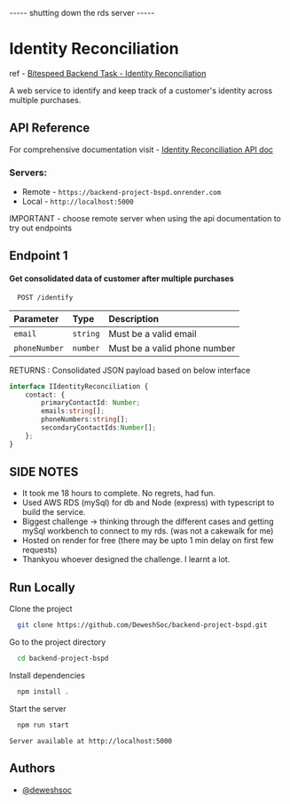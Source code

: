 ----- shutting down the rds server -----


# Identity Reconciliation
ref - [Bitespeed Backend Task - Identity Reconciliation](https://drive.google.com/file/d/1m57CORq21t0T4EObYu2NqSWBVIP4uwxO/view)

A web service to identify and keep track of a customer's identity across multiple purchases. 

## API Reference

For comprehensive documentation visit - 
<a href="https://backend-project-bspd.onrender.com/api-docs/" target="_blank">Identity Reconciliation API doc</a>

### Servers: 
- Remote - ``https://backend-project-bspd.onrender.com``
- Local -  ``http://localhost:5000``

IMPORTANT - choose remote server when using the api documentation to try out endpoints


## Endpoint 1
#### Get consolidated data of customer after multiple purchases

```http
  POST /identify
```

| Parameter | Type     | Description                       |
| :-------- | :------- | :-------------------------------- |
| `email`      | `string` | Must be a valid email |
| `phoneNumber`      | `number` | Must be a valid phone number |

RETURNS :  Consolidated JSON payload based on below interface

```typescript
interface IIdentityReconciliation {
    contact: {
        primaryContactId: Number;
        emails:string[];
        phoneNumbers:string[];
        secondaryContactIds:Number[];
    };
}
```


## SIDE NOTES
- It took me 18 hours to complete. No regrets, had fun.
- Used AWS RDS (mySql) for db and Node (express) with typescript to build the service.
- Biggest challenge -> thinking through the different cases and getting  mySql workbench to connect to my rds. (was not a cakewalk for me)
- Hosted on render for free (there may be upto 1 min delay on first few requests)
- Thankyou whoever designed the challenge. I learnt a lot.


## Run Locally

Clone the project

```bash
  git clone https://github.com/DeweshSoc/backend-project-bspd.git
```

Go to the project directory

```bash
  cd backend-project-bspd
```

Install dependencies

```bash
  npm install .
```

Start the server

```bash
  npm run start
```
``Server available at http://localhost:5000``




## Authors

- [@deweshsoc](https://www.linkedin.com/in/dewesh-jha/)

